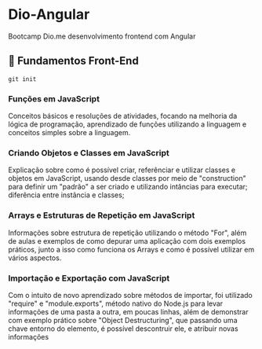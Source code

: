 # Dio-Angular
Bootcamp Dio.me desenvolvimento frontend com Angular

## 👶 Fundamentos Front-End 

```
git init
```

### Funções em JavaScript
Conceitos básicos e resoluções de atividades, focando na melhoria da lógica de programação, aprendizado de funções utilizando a linguagem e conceitos simples sobre a linguagem.

### Criando Objetos e Classes em JavaScript
Explicação sobre como é possível criar, referênciar e utilizar classes e objetos em JavaScript, usando desde classes por meio de "construction" para definir um "padrão" a ser criado e utilizando intâncias para executar;  diferência entre instância e classes;

### Arrays e Estruturas de Repetição em JavaScript
Informações sobre estrutura de repetição utilizando o método "For", além de aulas e exemplos de como depurar uma aplicação com dois exemplos práticos, junto a isso como funciona os Arrays e como é possível utilizar em vários aspectos. 

### Importação e Exportação com JavaScript
Com o intuito de novo aprendizado sobre métodos de importar, foi utilizado "require" e "module.exports", método nativo do Node.js para levar informações de uma pasta a outra, em poucas linhas, além de demonstrar com exemplo prático sobre "Object Destructuring", que passando uma chave entorno do elemento, é possível descontruir ele, e atribuir novas informações